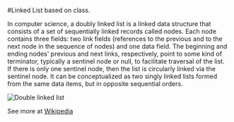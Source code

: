#Linked List based on class.

In computer science, a doubly linked list is a linked data structure that consists of a set of sequentially linked records called nodes. Each node contains three fields: two link fields (references to the previous and to the next node in the sequence of nodes) and one data field. The beginning and ending nodes' previous and next links, respectively, point to some kind of terminator, typically a sentinel node or null, to facilitate traversal of the list. If there is only one sentinel node, then the list is circularly linked via the sentinel node. It can be conceptualized as two singly linked lists formed from the same data items, but in opposite sequential orders.

![Double linked list](https://media.geeksforgeeks.org/wp-content/cdn-uploads/gq/2014/03/DLL1.png)

See more at [Wikipedia](https://en.wikipedia.org/wiki/Doubly_linked_list)
